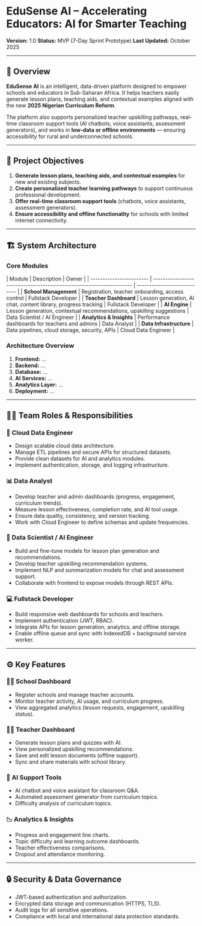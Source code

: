 # EduSense AI – Accelerating Educators: AI for Smarter Teaching

**Version:** 1.0
**Status:** MVP (7-Day Sprint Prototype)
**Last Updated:** October 2025

---

## 📘 Overview

**EduSense AI** is an intelligent, data-driven platform designed to empower schools and educators in Sub-Saharan Africa. It helps teachers easily generate lesson plans, teaching aids, and contextual examples aligned with the new **2025 Nigerian Curriculum Reform**.

The platform also supports personalized teacher upskilling pathways, real-time classroom support tools (AI chatbots, voice assistants, assessment generators), and works in **low-data or offline environments** — ensuring accessibility for rural and underconnected schools.

---

## 🎯 Project Objectives

1. **Generate lesson plans, teaching aids, and contextual examples** for new and existing subjects.
2. **Create personalized teacher learning pathways** to support continuous professional development.
3. **Offer real-time classroom support tools** (chatbots, voice assistants, assessment generators).
4. **Ensure accessibility and offline functionality** for schools with limited internet connectivity.

---

## 🏗️ System Architecture

### Core Modules

| Module                   | 
Description                                                           | Owner                        |
| ------------------------ | --------------------------------------------------------------------- | ---------------------------- |
| **School Management**    | Registration, teacher onboarding, access control                      | Fullstack Developer          |
| **Teacher Dashboard**    | Lesson generation, AI chat, content library, progress tracking        | Fullstack Developer          |
| **AI Engine**            | Lesson generation, contextual recommendations, upskilling suggestions | Data Scientist / AI Engineer |
| **Analytics & Insights** | Performance dashboards for teachers and admins                        | Data Analyst                 |
| **Data Infrastructure**  | Data pipelines, cloud storage, security, APIs                         | Cloud Data Engineer          |

### Architecture Overview

1. **Frontend:** ...
2. **Backend:** ...
3. **Database:** ...
4. **AI Services:** ...
5. **Analytics Layer:** ...
6. **Deployment:** ...

---

## 👩‍💻 Team Roles & Responsibilities

### 🧱 Cloud Data Engineer

* Design scalable cloud data architecture.
* Manage ETL pipelines and secure APIs for structured datasets.
* Provide clean datasets for AI and analytics modules.
* Implement authentication, storage, and logging infrastructure.

### 📊 Data Analyst

* Develop teacher and admin dashboards (progress, engagement, curriculum trends).
* Measure lesson effectiveness, completion rate, and AI tool usage.
* Ensure data quality, consistency, and version tracking.
* Work with Cloud Engineer to define schemas and update frequencies.

### 🤖 Data Scientist / AI Engineer

* Build and fine-tune models for lesson plan generation and recommendations.
* Develop teacher upskilling recommendation systems.
* Implement NLP and summarization models for chat and assessment support.
* Collaborate with frontend to expose models through REST APIs.

### 💻 Fullstack Developer

* Build responsive web dashboards for schools and teachers.
* Implement authentication (JWT, RBAC).
* Integrate APIs for lesson generation, analytics, and offline storage.
* Enable offline queue and sync with IndexedDB + background service worker.

---

## ⚙️ Key Features

### 👩🏫 School Dashboard

* Register schools and manage teacher accounts.
* Monitor teacher activity, AI usage, and curriculum progress.
* View aggregated analytics (lesson requests, engagement, upskilling status).

### 👨‍🏫 Teacher Dashboard

* Generate lesson plans and quizzes with AI.
* View personalized upskilling recommendations.
* Save and edit lesson documents (offline support).
* Sync and share materials with school library.

### 🧠 AI Support Tools

* AI chatbot and voice assistant for classroom Q&A.
* Automated assessment generator from curriculum topics.
* Difficulty analysis of curriculum topics.

### 📉 Analytics & Insights

* Progress and engagement line charts.
* Topic difficulty and learning outcome dashboards.
* Teacher effectiveness comparisons.
* Dropout and attendance monitoring.

---

## 🔒 Security & Data Governance

* JWT-based authentication and authorization.
* Encrypted data storage and communication (HTTPS, TLS).
* Audit logs for all sensitive operations.
* Compliance with local and international data protection standards.


